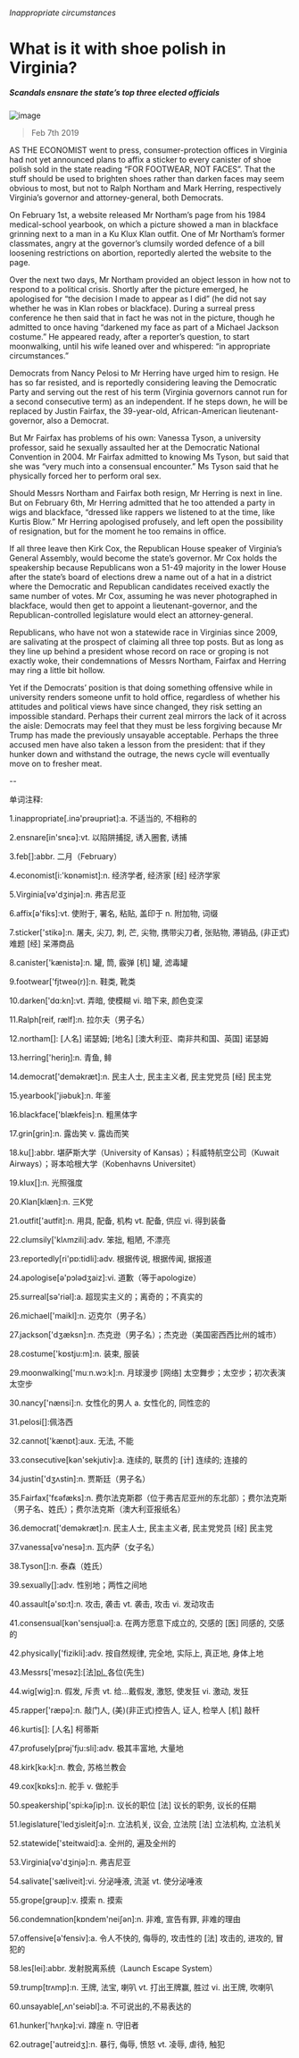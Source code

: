 ###### Inappropriate circumstances
# What is it with shoe polish in Virginia? 
##### Scandals ensnare the state’s top three elected officials 
![image](images/20190209_USP005_0.jpg) 
> Feb 7th 2019 
 
AS THE ECONOMIST went to press, consumer-protection offices in Virginia had not yet announced plans to affix a sticker to every canister of shoe polish sold in the state reading “FOR FOOTWEAR, NOT FACES”. That the stuff should be used to brighten shoes rather than darken faces may seem obvious to most, but not to Ralph Northam and Mark Herring, respectively Virginia’s governor and attorney-general, both Democrats. 
On February 1st, a website released Mr Northam’s page from his 1984 medical-school yearbook, on which a picture showed a man in blackface grinning next to a man in a Ku Klux Klan outfit. One of Mr Northam’s former classmates, angry at the governor’s clumsily worded defence of a bill loosening restrictions on abortion, reportedly alerted the website to the page. 
Over the next two days, Mr Northam provided an object lesson in how not to respond to a political crisis. Shortly after the picture emerged, he apologised for “the decision I made to appear as I did” (he did not say whether he was in Klan robes or blackface). During a surreal press conference he then said that in fact he was not in the picture, though he admitted to once having “darkened my face as part of a Michael Jackson costume.” He appeared ready, after a reporter’s question, to start moonwalking, until his wife leaned over and whispered: “in appropriate circumstances.” 
Democrats from Nancy Pelosi to Mr Herring have urged him to resign. He has so far resisted, and is reportedly considering leaving the Democratic Party and serving out the rest of his term (Virginia governors cannot run for a second consecutive term) as an independent. If he steps down, he will be replaced by Justin Fairfax, the 39-year-old, African-American lieutenant-governor, also a Democrat. 
But Mr Fairfax has problems of his own: Vanessa Tyson, a university professor, said he sexually assaulted her at the Democratic National Convention in 2004. Mr Fairfax admitted to knowing Ms Tyson, but said that she was “very much into a consensual encounter.” Ms Tyson said that he physically forced her to perform oral sex. 
Should Messrs Northam and Fairfax both resign, Mr Herring is next in line. But on February 6th, Mr Herring admitted that he too attended a party in wigs and blackface, “dressed like rappers we listened to at the time, like Kurtis Blow.” Mr Herring apologised profusely, and left open the possibility of resignation, but for the moment he too remains in office. 
If all three leave then Kirk Cox, the Republican House speaker of Virginia’s General Assembly, would become the state’s governor. Mr Cox holds the speakership because Republicans won a 51-49 majority in the lower House after the state’s board of elections drew a name out of a hat in a district where the Democratic and Republican candidates received exactly the same number of votes. Mr Cox, assuming he was never photographed in blackface, would then get to appoint a lieutenant-governor, and the Republican-controlled legislature would elect an attorney-general. 
Republicans, who have not won a statewide race in Virginias since 2009, are salivating at the prospect of claiming all three top posts. But as long as they line up behind a president whose record on race or groping is not exactly woke, their condemnations of Messrs Northam, Fairfax and Herring may ring a little bit hollow. 
Yet if the Democrats’ position is that doing something offensive while in university renders someone unfit to hold office, regardless of whether his attitudes and political views have since changed, they risk setting an impossible standard. Perhaps their current zeal mirrors the lack of it across the aisle: Democrats may feel that they must be less forgiving because Mr Trump has made the previously unsayable acceptable. Perhaps the three accused men have also taken a lesson from the president: that if they hunker down and withstand the outrage, the news cycle will eventually move on to fresher meat. 
-- 
 单词注释:
1.inappropriate[.inә'prәupriәt]:a. 不适当的, 不相称的 
2.ensnare[in'snєә]:vt. 以陷阱捕捉, 诱入圈套, 诱捕 
3.feb[]:abbr. 二月（February） 
4.economist[i:'kɒnәmist]:n. 经济学者, 经济家 [经] 经济学家 
5.Virginia[vә'dʒinjә]:n. 弗吉尼亚 
6.affix[ә'fiks]:vt. 使附于, 署名, 粘贴, 盖印于 n. 附加物, 词缀 
7.sticker['stikә]:n. 屠夫, 尖刀, 刺, 芒, 尖物, 携带尖刀者, 张贴物, 滞销品, (非正式)难题 [经] 呆滞商品 
8.canister['kænistә]:n. 罐, 筒, 霰弹 [机] 罐, 滤毒罐 
9.footwear['fjtweә(r)]:n. 鞋类, 靴类 
10.darken['dɑ:kn]:vt. 弄暗, 使模糊 vi. 暗下来, 颜色变深 
11.Ralph[reif, rælf]:n. 拉尔夫（男子名） 
12.northam[]: [人名] 诺瑟姆; [地名] [澳大利亚、南非共和国、英国] 诺瑟姆 
13.herring['heriŋ]:n. 青鱼, 鲱 
14.democrat['demәkræt]:n. 民主人士, 民主主义者, 民主党党员 [经] 民主党 
15.yearbook['jiәbuk]:n. 年鉴 
16.blackface['blækfeis]:n. 粗黑体字 
17.grin[grin]:n. 露齿笑 v. 露齿而笑 
18.ku[]:abbr. 堪萨斯大学（University of Kansas）；科威特航空公司（Kuwait Airways）；哥本哈根大学（Kobenhavns Universitet） 
19.klux[]:n. 光照强度 
20.Klan[klæn]:n. 三K党 
21.outfit['autfit]:n. 用具, 配备, 机构 vt. 配备, 供应 vi. 得到装备 
22.clumsily['klʌmzili]:adv. 笨拙, 粗陋, 不漂亮 
23.reportedly[ri'pɒ:tidli]:adv. 根据传说, 根据传闻, 据报道 
24.apologise[ә'pɔlәdʒaiz]:vi. 道歉（等于apologize） 
25.surreal[sә'riәl]:a. 超现实主义的；离奇的；不真实的 
26.michael['maikl]:n. 迈克尔（男子名） 
27.jackson['dʒæksn]:n. 杰克逊（男子名）；杰克逊（美国密西西比州的城市） 
28.costume['kɒstju:m]:n. 装束, 服装 
29.moonwalking['muːn.wɔːk]:n. 月球漫步 [网络] 太空舞步；太空步；初次表演太空步 
30.nancy['nænsi]:n. 女性化的男人 a. 女性化的, 同性恋的 
31.pelosi[]:佩洛西 
32.cannot['kænɒt]:aux. 无法, 不能 
33.consecutive[kәn'sekjutiv]:a. 连续的, 联贯的 [计] 连续的; 连接的 
34.justin['dʒʌstin]:n. 贾斯廷（男子名） 
35.Fairfax['fεəfæks]:n. 费尔法克斯郡（位于弗吉尼亚州的东北部）；费尔法克斯（男子名、姓氏）；费尔法克斯（澳大利亚报纸名） 
36.democrat['demәkræt]:n. 民主人士, 民主主义者, 民主党党员 [经] 民主党 
37.vanessa[vә'nesә]:n. 瓦内萨（女子名） 
38.Tyson[]:n. 泰森（姓氏） 
39.sexually[]:adv. 性别地；两性之间地 
40.assault[ә'sɒ:t]:n. 攻击, 袭击 vt. 袭击, 攻击 vi. 发动攻击 
41.consensual[kәn'sensjuәl]:a. 在两方愿意下成立的, 交感的 [医] 同感的, 交感的 
42.physically['fizikli]:adv. 按自然规律, 完全地, 实际上, 真正地, 身体上地 
43.Messrs['mesәz]:[法][pl. ](=Messieurs)各位(先生) 
44.wig[wig]:n. 假发, 斥责 vt. 给...戴假发, 激怒, 使发狂 vi. 激动, 发狂 
45.rapper['ræpә]:n. 敲门人, (美)(非正式)控告人, 证人, 检举人 [机] 敲杆 
46.kurtis[]: [人名] 柯蒂斯 
47.profusely[prәj'fju:sli]:adv. 极其丰富地, 大量地 
48.kirk[kә:k]:n. 教会, 苏格兰教会 
49.cox[kɒks]:n. 舵手 v. 做舵手 
50.speakership['spi:kәʃip]:n. 议长的职位 [法] 议长的职务, 议长的任期 
51.legislature['ledʒisleitʃә]:n. 立法机关, 议会, 立法院 [法] 立法机构, 立法机关 
52.statewide['steitwaid]:a. 全州的, 遍及全州的 
53.Virginia[vә'dʒinjә]:n. 弗吉尼亚 
54.salivate['sæliveit]:vi. 分泌唾液, 流涎 vt. 使分泌唾液 
55.grope[grәup]:v. 摸索 n. 摸索 
56.condemnation[kɒndem'neiʃәn]:n. 非难, 宣告有罪, 非难的理由 
57.offensive[ә'fensiv]:a. 令人不快的, 侮辱的, 攻击性的 [法] 攻击的, 进攻的, 冒犯的 
58.les[lei]:abbr. 发射脱离系统（Launch Escape System） 
59.trump[trʌmp]:n. 王牌, 法宝, 喇叭 vt. 打出王牌赢, 胜过 vi. 出王牌, 吹喇叭 
60.unsayable[,ʌn'seiәbl]:a. 不可说出的,不易表达的 
61.hunker['hʌŋkә]:vi. 蹲座 n. 守旧者 
62.outrage['autreidʒ]:n. 暴行, 侮辱, 愤怒 vt. 凌辱, 虐待, 触犯 
